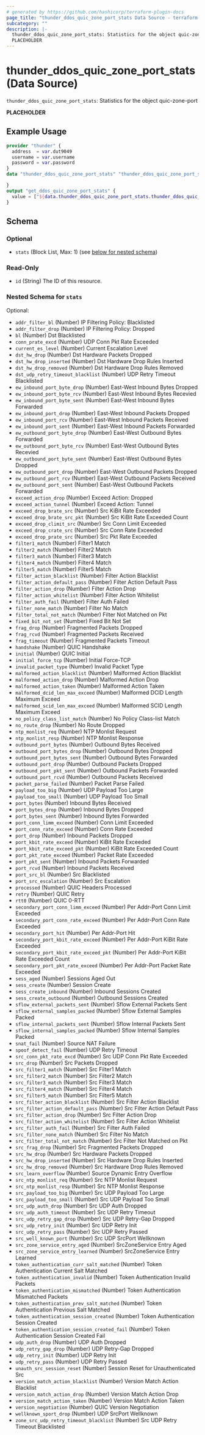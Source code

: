```yaml
---
# generated by https://github.com/hashicorp/terraform-plugin-docs
page_title: "thunder_ddos_quic_zone_port_stats Data Source - terraform-provider-thunder"
subcategory: ""
description: |-
  thunder_ddos_quic_zone_port_stats: Statistics for the object quic-zone-port
  PLACEHOLDER
---
```


# thunder_ddos_quic_zone_port_stats (Data Source)

`thunder_ddos_quic_zone_port_stats`: Statistics for the object quic-zone-port

__PLACEHOLDER__

## Example Usage

```terraform
provider "thunder" {
  address  = var.dut9049
  username = var.username
  password = var.password
}
data "thunder_ddos_quic_zone_port_stats" "thunder_ddos_quic_zone_port_stats" {

}
output "get_ddos_quic_zone_port_stats" {
  value = ["${data.thunder_ddos_quic_zone_port_stats.thunder_ddos_quic_zone_port_stats}"]
}
```

<!-- schema generated by tfplugindocs -->
## Schema

### Optional

- `stats` (Block List, Max: 1) (see [below for nested schema](#nestedblock--stats))

### Read-Only

- `id` (String) The ID of this resource.

<a id="nestedblock--stats"></a>
### Nested Schema for `stats`

Optional:

- `addr_filter_bl` (Number) IP Filtering Policy: Blacklisted
- `addr_filter_drop` (Number) IP Filtering Policy: Dropped
- `bl` (Number) Dst Blacklisted
- `conn_prate_excd` (Number) UDP Conn Pkt Rate Exceeded
- `current_es_level` (Number) Current Escalation Level
- `dst_hw_drop` (Number) Dst Hardware Packets Dropped
- `dst_hw_drop_inserted` (Number) Dst Hardware Drop Rules Inserted
- `dst_hw_drop_removed` (Number) Dst Hardware Drop Rules Removed
- `dst_udp_retry_timeout_blacklist` (Number) UDP Retry Timeout Blacklisted
- `ew_inbound_port_byte_drop` (Number) East-West Inbound Bytes Dropped
- `ew_inbound_port_byte_rcv` (Number) East-West Inbound Bytes Recevied
- `ew_inbound_port_byte_sent` (Number) East-West Inbound Bytes Forwarded
- `ew_inbound_port_drop` (Number) East-West Inbound Packets Dropped
- `ew_inbound_port_rcv` (Number) East-West Inbound Packets Received
- `ew_inbound_port_sent` (Number) East-West Inbound Packets Forwarded
- `ew_outbound_port_byte_drop` (Number) East-West Outbound Bytes Forwarded
- `ew_outbound_port_byte_rcv` (Number) East-West Outbound Bytes Recevied
- `ew_outbound_port_byte_sent` (Number) East-West Outbound Bytes Dropped
- `ew_outbound_port_drop` (Number) East-West Outbound Packets Dropped
- `ew_outbound_port_rcv` (Number) East-West Outbound Packets Received
- `ew_outbound_port_sent` (Number) East-West Outbound Packets Forwarded
- `exceed_action_drop` (Number) Exceed Action: Dropped
- `exceed_action_tunnel` (Number) Exceed Action: Tunnel
- `exceed_drop_brate_src` (Number) Src KiBit Rate Exceeded
- `exceed_drop_brate_src_pkt` (Number) Src KiBit Rate Exceeded Count
- `exceed_drop_climit_src` (Number) Src Conn Limit Exceeded
- `exceed_drop_crate_src` (Number) Src Conn Rate Exceeded
- `exceed_drop_prate_src` (Number) Src Pkt Rate Exceeded
- `filter1_match` (Number) Filter1 Match
- `filter2_match` (Number) Filter2 Match
- `filter3_match` (Number) Filter3 Match
- `filter4_match` (Number) Filter4 Match
- `filter5_match` (Number) Filter5 Match
- `filter_action_blacklist` (Number) Filter Action Blacklist
- `filter_action_default_pass` (Number) Filter Action Default Pass
- `filter_action_drop` (Number) Filter Action Drop
- `filter_action_whitelist` (Number) Filter Action Whitelist
- `filter_auth_fail` (Number) Filter Auth Failed
- `filter_none_match` (Number) Filter No Match
- `filter_total_not_match` (Number) Filter Not Matched on Pkt
- `fixed_bit_not_set` (Number) Fixed Bit Not Set
- `frag_drop` (Number) Fragmented Packets Dropped
- `frag_rcvd` (Number) Fragmented Packets Received
- `frag_timeout` (Number) Fragmented Packets Timeout
- `handshake` (Number) QUIC Handshake
- `initial` (Number) QUIC Initial
- `initial_force_tcp` (Number) Initial Force-TCP
- `invalid_packet_type` (Number) Invalid Packet Type
- `malformed_action_blacklist` (Number) Malformed Action Blacklist
- `malformed_action_drop` (Number) Malformed Action Drop
- `malformed_action_taken` (Number) Malformed Action Taken
- `malformed_dcid_len_max_exceed` (Number) Malformed DCID Length Maximum Exceed
- `malformed_scid_len_max_exceed` (Number) Malformed SCID Length Maximum Exceed
- `no_policy_class_list_match` (Number) No Policy Class-list Match
- `no_route_drop` (Number) No Route Dropped
- `ntp_monlist_req` (Number) NTP Monlist Request
- `ntp_monlist_resp` (Number) NTP Monlist Response
- `outbound_port_bytes` (Number) Outbound Bytes Received
- `outbound_port_bytes_drop` (Number) Outbound Bytes Dropped
- `outbound_port_bytes_sent` (Number) Outbound Bytes Forwarded
- `outbound_port_drop` (Number) Outbound Packets Dropped
- `outbound_port_pkt_sent` (Number) Outbound Packets Forwarded
- `outbound_port_rcvd` (Number) Outbound Packets Received
- `packet_parse_failed` (Number) Packet Parse Failed
- `payload_too_big` (Number) UDP Payload Too Large
- `payload_too_small` (Number) UDP Payload Too Small
- `port_bytes` (Number) Inbound Bytes Received
- `port_bytes_drop` (Number) Inbound Bytes Dropped
- `port_bytes_sent` (Number) Inbound Bytes Forwarded
- `port_conn_limm_exceed` (Number) Conn Limit Exceeded
- `port_conn_rate_exceed` (Number) Conn Rate Exceeded
- `port_drop` (Number) Inbound Packets Dropped
- `port_kbit_rate_exceed` (Number) KiBit Rate Exceeded
- `port_kbit_rate_exceed_pkt` (Number) KiBit Rate Exceeded Count
- `port_pkt_rate_exceed` (Number) Packet Rate Exceeded
- `port_pkt_sent` (Number) Inbound Packets Forwarded
- `port_rcvd` (Number) Inbound Packets Received
- `port_src_bl` (Number) Src Blacklisted
- `port_src_escalation` (Number) Src Escalation
- `processed` (Number) QUIC Headers Processed
- `retry` (Number) QUIC Retry
- `rtt0` (Number) QUIC 0-RTT
- `secondary_port_conn_limm_exceed` (Number) Per Addr-Port Conn Limit Exceeded
- `secondary_port_conn_rate_exceed` (Number) Per Addr-Port Conn Rate Exceeded
- `secondary_port_hit` (Number) Per Addr-Port Hit
- `secondary_port_kbit_rate_exceed` (Number) Per Addr-Port KiBit Rate Exceeded
- `secondary_port_kbit_rate_exceed_pkt` (Number) Per Addr-Port KiBit Rate Exceeded Count
- `secondary_port_pkt_rate_exceed` (Number) Per Addr-Port Packet Rate Exceeded
- `sess_aged` (Number) Sessions Aged Out
- `sess_create` (Number) Session Create
- `sess_create_inbound` (Number) Inbound Sessions Created
- `sess_create_outbound` (Number) Outbound Sessions Created
- `sflow_external_packets_sent` (Number) Sflow External Packets Sent
- `sflow_external_samples_packed` (Number) Sflow External Samples Packed
- `sflow_internal_packets_sent` (Number) Sflow Internal Packets Sent
- `sflow_internal_samples_packed` (Number) Sflow Internal Samples Packed
- `snat_fail` (Number) Source NAT Failure
- `spoof_detect_fail` (Number) UDP Retry Timeout
- `src_conn_pkt_rate_excd` (Number) Src UDP Conn Pkt Rate Exceeded
- `src_drop` (Number) Src Packets Dropped
- `src_filter1_match` (Number) Src Filter1 Match
- `src_filter2_match` (Number) Src Filter2 Match
- `src_filter3_match` (Number) Src Filter3 Match
- `src_filter4_match` (Number) Src Filter4 Match
- `src_filter5_match` (Number) Src Filter5 Match
- `src_filter_action_blacklist` (Number) Src Filter Action Blacklist
- `src_filter_action_default_pass` (Number) Src Filter Action Default Pass
- `src_filter_action_drop` (Number) Src Filter Action Drop
- `src_filter_action_whitelist` (Number) Src Filter Action Whitelist
- `src_filter_auth_fail` (Number) Src Filter Auth Failed
- `src_filter_none_match` (Number) Src Filter No Match
- `src_filter_total_not_match` (Number) Src Filter Not Matched on Pkt
- `src_frag_drop` (Number) Src Fragmented Packets Dropped
- `src_hw_drop` (Number) Src Hardware Packets Dropped
- `src_hw_drop_inserted` (Number) Src Hardware Drop Rules Inserted
- `src_hw_drop_removed` (Number) Src Hardware Drop Rules Removed
- `src_learn_overflow` (Number) Source Dynamic Entry Overflow
- `src_ntp_monlist_req` (Number) Src NTP Monlist Request
- `src_ntp_monlist_resp` (Number) Src NTP Monlist Response
- `src_payload_too_big` (Number) Src UDP Payload Too Large
- `src_payload_too_small` (Number) Src UDP Payload Too Small
- `src_udp_auth_drop` (Number) Src UDP Auth Dropped
- `src_udp_auth_timeout` (Number) Src UDP Retry Timeout
- `src_udp_retry_gap_drop` (Number) Src UDP Retry-Gap Dropped
- `src_udp_retry_init` (Number) Src UDP Retry Init
- `src_udp_retry_pass` (Number) Src UDP Retry Passed
- `src_well_known_port` (Number) Src UDP SrcPort Wellknown
- `src_zone_service_entry_aged` (Number) SrcZoneService Entry Aged
- `src_zone_service_entry_learned` (Number) SrcZoneService Entry Learned
- `token_authentication_curr_salt_matched` (Number) Token Authentication Current Salt Matched
- `token_authentication_invalid` (Number) Token Authentication Invalid Packets
- `token_authentication_mismatched` (Number) Token Authentication Mismatched Packets
- `token_authentication_prev_salt_matched` (Number) Token Authentication Previous Salt Matched
- `token_authentication_session_created` (Number) Token Authentication Session Created
- `token_authentication_session_created_fail` (Number) Token Authentication Session Created Fail
- `udp_auth_drop` (Number) UDP Auth Dropped
- `udp_retry_gap_drop` (Number) UDP Retry-Gap Dropped
- `udp_retry_init` (Number) UDP Retry Init
- `udp_retry_pass` (Number) UDP Retry Passed
- `unauth_src_session_reset` (Number) Session Reset for Unauthenticated Src
- `version_match_action_blacklist` (Number) Version Match Action Blacklist
- `version_match_action_drop` (Number) Version Match Action Drop
- `version_match_action_taken` (Number) Version Match Action Taken
- `version_negotiation` (Number) QUIC Version Negotiation
- `wellknown_sport_drop` (Number) UDP SrcPort Wellknown
- `zone_src_udp_retry_timeout_blacklist` (Number) Src UDP Retry Timeout Blacklisted


